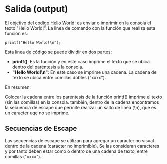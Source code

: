 # Salida (output)

El objetivo del código [Hello World!](https://github.com/Isisgldev/Apuntes_C/blob/main/Hello%20World!/HelloWorld.c) es enviar o imprimir en la consola el texto "Hello World!". La linea de comando con la función que realiza esta función es:

```
printf("Hello World!\n");
```

Esta línea de código se puede dividir en dos partes:

- **printf()**: Es la función y en este caso imprime el texto que se ubica dentro del paréntesis a la consola.
- **"Hello World!\n"**: En este caso se imprime una cadena. La cadena de texto se ubica entre comillas dobles ("xxxx").

En resumen:

Colocar la cadena entre los paréntesis de la función printf() imprime el texto (sin las comillas) en la consola. también, dentro de la cadena encontramos la secuencia de escape que permite realizar un salto de línea (\n), que es un caracter uqe no se imprime.

## Secuencias de Escape

Las secuencias de escape se utilizan para agregar un carácter no visual dentro de la cadena (carácter no imprimible). Se las consideran caracteres y por tanto deben estar como o dentro de una cadena de texto, entre comillas ("xxxx").
